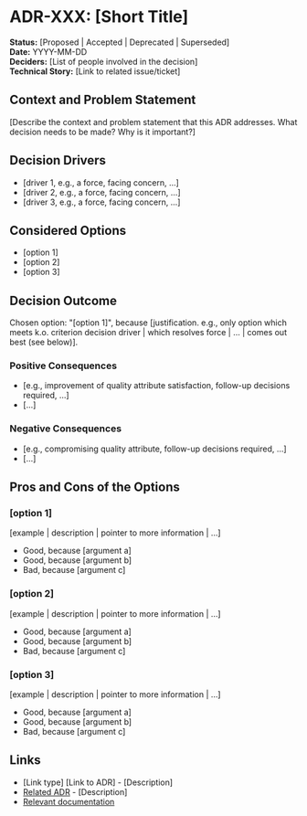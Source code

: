# ADR-XXX: [Short Title]

**Status:** [Proposed | Accepted | Deprecated | Superseded]  
**Date:** YYYY-MM-DD  
**Deciders:** [List of people involved in the decision]  
**Technical Story:** [Link to related issue/ticket]

## Context and Problem Statement

[Describe the context and problem statement that this ADR addresses. What decision needs to be made? Why is it important?]

## Decision Drivers

* [driver 1, e.g., a force, facing concern, …]
* [driver 2, e.g., a force, facing concern, …]
* [driver 3, e.g., a force, facing concern, …]

## Considered Options

* [option 1]
* [option 2]
* [option 3]

## Decision Outcome

Chosen option: "[option 1]", because [justification. e.g., only option which meets k.o. criterion decision driver | which resolves force | … | comes out best (see below)].

### Positive Consequences

* [e.g., improvement of quality attribute satisfaction, follow-up decisions required, …]
* [...]

### Negative Consequences

* [e.g., compromising quality attribute, follow-up decisions required, …]
* [...]

## Pros and Cons of the Options

### [option 1]

[example | description | pointer to more information | …]

* Good, because [argument a]
* Good, because [argument b]
* Bad, because [argument c]

### [option 2]

[example | description | pointer to more information | …]

* Good, because [argument a]
* Good, because [argument b]
* Bad, because [argument c]

### [option 3]

[example | description | pointer to more information | …]

* Good, because [argument a]
* Good, because [argument b]
* Bad, because [argument c]

## Links

* [Link type] [Link to ADR] - [Description]
* [Related ADR](#) - [Description]
* [Relevant documentation](#)
